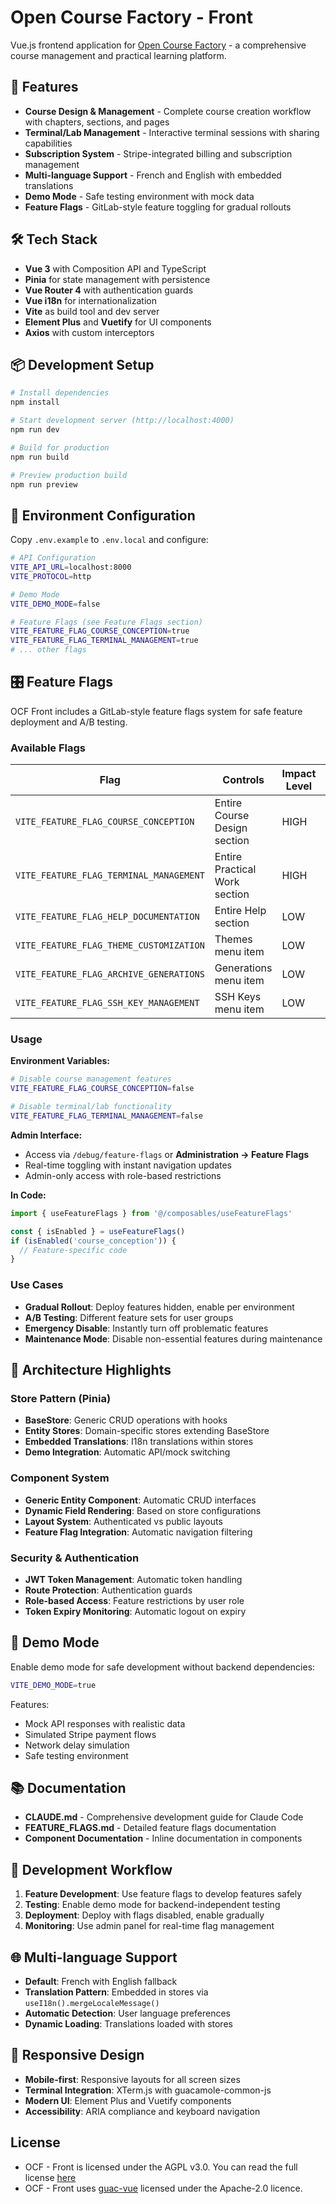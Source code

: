 # Open Course Factory - Front

Vue.js frontend application for [Open Course Factory](https://usine.solution-libre.fr/open-course-factory/) - a comprehensive course management and practical learning platform.

## 🚀 Features

- **Course Design & Management** - Complete course creation workflow with chapters, sections, and pages
- **Terminal/Lab Management** - Interactive terminal sessions with sharing capabilities
- **Subscription System** - Stripe-integrated billing and subscription management
- **Multi-language Support** - French and English with embedded translations
- **Demo Mode** - Safe testing environment with mock data
- **Feature Flags** - GitLab-style feature toggling for gradual rollouts

## 🛠 Tech Stack

- **Vue 3** with Composition API and TypeScript
- **Pinia** for state management with persistence
- **Vue Router 4** with authentication guards
- **Vue i18n** for internationalization
- **Vite** as build tool and dev server
- **Element Plus** and **Vuetify** for UI components
- **Axios** with custom interceptors

## 📦 Development Setup

```bash
# Install dependencies
npm install

# Start development server (http://localhost:4000)
npm run dev

# Build for production
npm run build

# Preview production build
npm run preview
```

## 🏁 Environment Configuration

Copy `.env.example` to `.env.local` and configure:

```bash
# API Configuration
VITE_API_URL=localhost:8000
VITE_PROTOCOL=http

# Demo Mode
VITE_DEMO_MODE=false

# Feature Flags (see Feature Flags section)
VITE_FEATURE_FLAG_COURSE_CONCEPTION=true
VITE_FEATURE_FLAG_TERMINAL_MANAGEMENT=true
# ... other flags
```

## 🎛 Feature Flags

OCF Front includes a GitLab-style feature flags system for safe feature deployment and A/B testing.

### Available Flags

| Flag | Controls | Impact Level | Default |
|------|----------|--------------|---------|
| `VITE_FEATURE_FLAG_COURSE_CONCEPTION` | Entire Course Design section | HIGH | `true` |
| `VITE_FEATURE_FLAG_TERMINAL_MANAGEMENT` | Entire Practical Work section | HIGH | `true` |
| `VITE_FEATURE_FLAG_HELP_DOCUMENTATION` | Entire Help section | LOW | `true` |
| `VITE_FEATURE_FLAG_THEME_CUSTOMIZATION` | Themes menu item | LOW | `true` |
| `VITE_FEATURE_FLAG_ARCHIVE_GENERATIONS` | Generations menu item | LOW | `true` |
| `VITE_FEATURE_FLAG_SSH_KEY_MANAGEMENT` | SSH Keys menu item | LOW | `true` |

### Usage

**Environment Variables:**

```bash
# Disable course management features
VITE_FEATURE_FLAG_COURSE_CONCEPTION=false

# Disable terminal/lab functionality
VITE_FEATURE_FLAG_TERMINAL_MANAGEMENT=false
```

**Admin Interface:**

- Access via `/debug/feature-flags` or **Administration → Feature Flags**
- Real-time toggling with instant navigation updates
- Admin-only access with role-based restrictions

**In Code:**

```typescript
import { useFeatureFlags } from '@/composables/useFeatureFlags'

const { isEnabled } = useFeatureFlags()
if (isEnabled('course_conception')) {
  // Feature-specific code
}
```

### Use Cases

- **Gradual Rollout**: Deploy features hidden, enable per environment
- **A/B Testing**: Different feature sets for user groups
- **Emergency Disable**: Instantly turn off problematic features
- **Maintenance Mode**: Disable non-essential features during maintenance

## 🎨 Architecture Highlights

### Store Pattern (Pinia)

- **BaseStore**: Generic CRUD operations with hooks
- **Entity Stores**: Domain-specific stores extending BaseStore
- **Embedded Translations**: I18n translations within stores
- **Demo Integration**: Automatic API/mock switching

### Component System

- **Generic Entity Component**: Automatic CRUD interfaces
- **Dynamic Field Rendering**: Based on store configurations
- **Layout System**: Authenticated vs public layouts
- **Feature Flag Integration**: Automatic navigation filtering

### Security & Authentication

- **JWT Token Management**: Automatic token handling
- **Route Protection**: Authentication guards
- **Role-based Access**: Feature restrictions by user role
- **Token Expiry Monitoring**: Automatic logout on expiry

## 🐳 Demo Mode

Enable demo mode for safe development without backend dependencies:

```bash
VITE_DEMO_MODE=true
```

Features:

- Mock API responses with realistic data
- Simulated Stripe payment flows
- Network delay simulation
- Safe testing environment

## 📚 Documentation

- **CLAUDE.md** - Comprehensive development guide for Claude Code
- **FEATURE_FLAGS.md** - Detailed feature flags documentation
- **Component Documentation** - Inline documentation in components

## 🔧 Development Workflow

1. **Feature Development**: Use feature flags to develop features safely
2. **Testing**: Enable demo mode for backend-independent testing
3. **Deployment**: Deploy with flags disabled, enable gradually
4. **Monitoring**: Use admin panel for real-time flag management

## 🌐 Multi-language Support

- **Default**: French with English fallback
- **Translation Pattern**: Embedded in stores via `useI18n().mergeLocaleMessage()`
- **Automatic Detection**: User language preferences
- **Dynamic Loading**: Translations loaded with stores

## 📱 Responsive Design

- **Mobile-first**: Responsive layouts for all screen sizes
- **Terminal Integration**: XTerm.js with guacamole-common-js
- **Modern UI**: Element Plus and Vuetify components
- **Accessibility**: ARIA compliance and keyboard navigation

## License

- OCF - Front is licensed under the AGPL v3.0. You can read the full license [here](LICENSE)
- OCF - Front uses [guac-vue](https://github.com/wwt/guac-vue) licensed under the Apache-2.0 licence.
